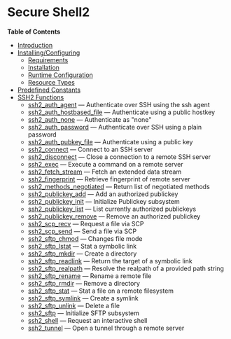 Secure Shell2
=============

**Table of Contents**

-   [Introduction](/intro/ssh2.html)
-   [Installing/Configuring](/ssh2/setup.html)
    -   [Requirements](/ssh2/setup.html#Requirements)
    -   [Installation](/ssh2/setup.html#Installation)
    -   [Runtime
        Configuration](/ssh2/setup.html#Runtime%20Configuration)
    -   [Resource Types](/ssh2/setup.html#Resource%20Types)
-   [Predefined Constants](/ssh2/constants.html)
-   [SSH2 Functions](/ref/ssh2.html)
    -   [ssh2\_auth\_agent](/ref/ssh2.html#ssh2_auth_agent) —
        Authenticate over SSH using the ssh agent
    -   [ssh2\_auth\_hostbased\_file](/ref/ssh2.html#ssh2_auth_hostbased_file)
        — Authenticate using a public hostkey
    -   [ssh2\_auth\_none](/ref/ssh2.html#ssh2_auth_none) — Authenticate
        as "none"
    -   [ssh2\_auth\_password](/ref/ssh2.html#ssh2_auth_password) —
        Authenticate over SSH using a plain password
    -   [ssh2\_auth\_pubkey\_file](/ref/ssh2.html#ssh2_auth_pubkey_file)
        — Authenticate using a public key
    -   [ssh2\_connect](/ref/ssh2.html#ssh2_connect) — Connect to an SSH
        server
    -   [ssh2\_disconnect](/ref/ssh2.html#ssh2_disconnect) — Close a
        connection to a remote SSH server
    -   [ssh2\_exec](/ref/ssh2.html#ssh2_exec) — Execute a command on a
        remote server
    -   [ssh2\_fetch\_stream](/ref/ssh2.html#ssh2_fetch_stream) — Fetch
        an extended data stream
    -   [ssh2\_fingerprint](/ref/ssh2.html#ssh2_fingerprint) — Retrieve
        fingerprint of remote server
    -   [ssh2\_methods\_negotiated](/ref/ssh2.html#ssh2_methods_negotiated)
        — Return list of negotiated methods
    -   [ssh2\_publickey\_add](/ref/ssh2.html#ssh2_publickey_add) — Add
        an authorized publickey
    -   [ssh2\_publickey\_init](/ref/ssh2.html#ssh2_publickey_init) —
        Initialize Publickey subsystem
    -   [ssh2\_publickey\_list](/ref/ssh2.html#ssh2_publickey_list) —
        List currently authorized publickeys
    -   [ssh2\_publickey\_remove](/ref/ssh2.html#ssh2_publickey_remove)
        — Remove an authorized publickey
    -   [ssh2\_scp\_recv](/ref/ssh2.html#ssh2_scp_recv) — Request a file
        via SCP
    -   [ssh2\_scp\_send](/ref/ssh2.html#ssh2_scp_send) — Send a file
        via SCP
    -   [ssh2\_sftp\_chmod](/ref/ssh2.html#ssh2_sftp_chmod) — Changes
        file mode
    -   [ssh2\_sftp\_lstat](/ref/ssh2.html#ssh2_sftp_lstat) — Stat a
        symbolic link
    -   [ssh2\_sftp\_mkdir](/ref/ssh2.html#ssh2_sftp_mkdir) — Create a
        directory
    -   [ssh2\_sftp\_readlink](/ref/ssh2.html#ssh2_sftp_readlink) —
        Return the target of a symbolic link
    -   [ssh2\_sftp\_realpath](/ref/ssh2.html#ssh2_sftp_realpath) —
        Resolve the realpath of a provided path string
    -   [ssh2\_sftp\_rename](/ref/ssh2.html#ssh2_sftp_rename) — Rename a
        remote file
    -   [ssh2\_sftp\_rmdir](/ref/ssh2.html#ssh2_sftp_rmdir) — Remove a
        directory
    -   [ssh2\_sftp\_stat](/ref/ssh2.html#ssh2_sftp_stat) — Stat a file
        on a remote filesystem
    -   [ssh2\_sftp\_symlink](/ref/ssh2.html#ssh2_sftp_symlink) — Create
        a symlink
    -   [ssh2\_sftp\_unlink](/ref/ssh2.html#ssh2_sftp_unlink) — Delete a
        file
    -   [ssh2\_sftp](/ref/ssh2.html#ssh2_sftp) — Initialize SFTP
        subsystem
    -   [ssh2\_shell](/ref/ssh2.html#ssh2_shell) — Request an
        interactive shell
    -   [ssh2\_tunnel](/ref/ssh2.html#ssh2_tunnel) — Open a tunnel
        through a remote server
